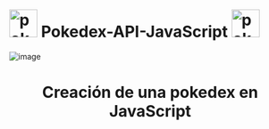 # <img src="https://user-images.githubusercontent.com/73592097/155906096-0efc91a2-6413-42a0-a7b0-12e20c0f4eac.png" alt="pokeball" width="50px" height="50px"/> Pokedex-API-JavaScript <img src="https://user-images.githubusercontent.com/73592097/155906096-0efc91a2-6413-42a0-a7b0-12e20c0f4eac.png" alt="pokeball" width="50px" height="50px"/>



![image](https://user-images.githubusercontent.com/73592097/155905930-b6f2bf61-a240-4abb-94cf-a777588cf338.png)

<h1 align="center">Creación de una pokedex en JavaScript</h1>
